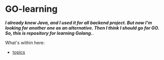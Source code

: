 # GO-learning

**_I already knew Java, and I used it for all backend project. But now I'm looking for another one as an alternative. Then I think I should go for GO. So, this is repository for learning Golang._**.

What's within here:

- [topics](https://github.com/gilangrkun/GO-learning/tree/master/topics)